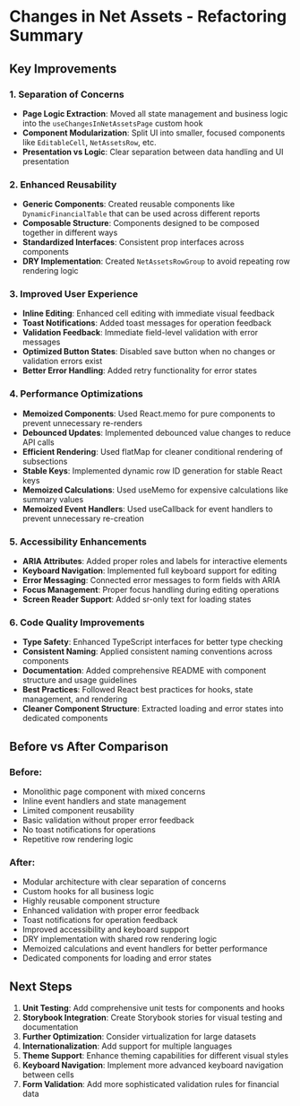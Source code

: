 # Changes in Net Assets - Refactoring Summary

## Key Improvements

### 1. Separation of Concerns
- **Page Logic Extraction**: Moved all state management and business logic into the `useChangesInNetAssetsPage` custom hook
- **Component Modularization**: Split UI into smaller, focused components like `EditableCell`, `NetAssetsRow`, etc.
- **Presentation vs Logic**: Clear separation between data handling and UI presentation

### 2. Enhanced Reusability
- **Generic Components**: Created reusable components like `DynamicFinancialTable` that can be used across different reports
- **Composable Structure**: Components designed to be composed together in different ways
- **Standardized Interfaces**: Consistent prop interfaces across components
- **DRY Implementation**: Created `NetAssetsRowGroup` to avoid repeating row rendering logic

### 3. Improved User Experience
- **Inline Editing**: Enhanced cell editing with immediate visual feedback
- **Toast Notifications**: Added toast messages for operation feedback
- **Validation Feedback**: Immediate field-level validation with error messages
- **Optimized Button States**: Disabled save button when no changes or validation errors exist
- **Better Error Handling**: Added retry functionality for error states

### 4. Performance Optimizations
- **Memoized Components**: Used React.memo for pure components to prevent unnecessary re-renders
- **Debounced Updates**: Implemented debounced value changes to reduce API calls
- **Efficient Rendering**: Used flatMap for cleaner conditional rendering of subsections
- **Stable Keys**: Implemented dynamic row ID generation for stable React keys
- **Memoized Calculations**: Used useMemo for expensive calculations like summary values
- **Memoized Event Handlers**: Used useCallback for event handlers to prevent unnecessary re-creation

### 5. Accessibility Enhancements
- **ARIA Attributes**: Added proper roles and labels for interactive elements
- **Keyboard Navigation**: Implemented full keyboard support for editing
- **Error Messaging**: Connected error messages to form fields with ARIA
- **Focus Management**: Proper focus handling during editing operations
- **Screen Reader Support**: Added sr-only text for loading states

### 6. Code Quality Improvements
- **Type Safety**: Enhanced TypeScript interfaces for better type checking
- **Consistent Naming**: Applied consistent naming conventions across components
- **Documentation**: Added comprehensive README with component structure and usage guidelines
- **Best Practices**: Followed React best practices for hooks, state management, and rendering
- **Cleaner Component Structure**: Extracted loading and error states into dedicated components

## Before vs After Comparison

### Before:
- Monolithic page component with mixed concerns
- Inline event handlers and state management
- Limited component reusability
- Basic validation without proper error feedback
- No toast notifications for operations
- Repetitive row rendering logic

### After:
- Modular architecture with clear separation of concerns
- Custom hooks for all business logic
- Highly reusable component structure
- Enhanced validation with proper error feedback
- Toast notifications for operation feedback
- Improved accessibility and keyboard support
- DRY implementation with shared row rendering logic
- Memoized calculations and event handlers for better performance
- Dedicated components for loading and error states

## Next Steps

1. **Unit Testing**: Add comprehensive unit tests for components and hooks
2. **Storybook Integration**: Create Storybook stories for visual testing and documentation
3. **Further Optimization**: Consider virtualization for large datasets
4. **Internationalization**: Add support for multiple languages
5. **Theme Support**: Enhance theming capabilities for different visual styles
6. **Keyboard Navigation**: Implement more advanced keyboard navigation between cells
7. **Form Validation**: Add more sophisticated validation rules for financial data 
